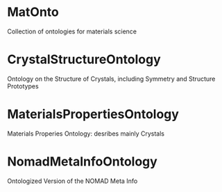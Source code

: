 # MatOnto
Collection of ontologies for materials science

# CrystalStructureOntology
Ontology on the Structure of Crystals, including Symmetry and Structure Prototypes

# MaterialsPropertiesOntology
Materials Properies Ontology: desribes mainly Crystals

# NomadMetaInfoOntology
Ontologized Version of the NOMAD Meta Info
